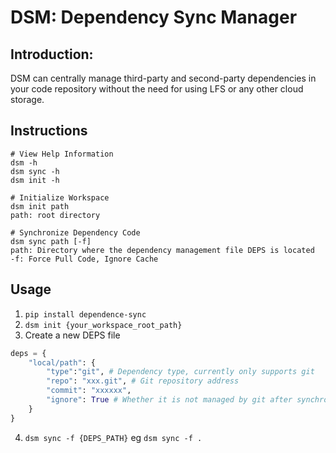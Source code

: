 # DSM: Dependency Sync Manager

## Introduction: 
DSM can centrally manage third-party and second-party dependencies in your code repository without the need for using LFS or any other cloud storage.

## Instructions
```shell
# View Help Information
dsm -h
dsm sync -h
dsm init -h

# Initialize Workspace
dsm init path
path: root directory

# Synchronize Dependency Code
dsm sync path [-f]
path: Directory where the dependency management file DEPS is located
-f: Force Pull Code, Ignore Cache
```

## Usage
1. `pip install dependence-sync`
2. `dsm init {your_workspace_root_path}`
3. Create a new DEPS file
```python
deps = {
    "local/path": {
        "type":"git", # Dependency type, currently only supports git
        "repo": "xxx.git", # Git repository address
        "commit": "xxxxxx",
        "ignore": True # Whether it is not managed by git after synchronization, default is True
    }
}
```
4. `dsm sync -f {DEPS_PATH}` eg `dsm sync -f .`
